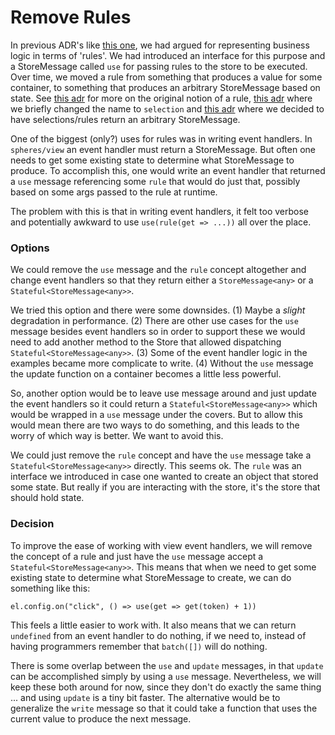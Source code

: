 # Remove Rules

In previous ADR's like [this one](./008_rules.md), we had argued for
representing business logic in terms of 'rules'. We had introduced
an interface for this purpose and a StoreMessage called `use` for
passing rules to the store to be executed. Over time, we moved a rule
from something that produces a value for some container, to something
that produces an arbitrary StoreMessage based on state. See
[this adr](./009_rule_type_args.md) for more on the original notion of
a rule, [this adr](./016_query_and_selection.md) where we briefly changed
the name to `selection` and [this adr](./019_selection.md) where we decided
to have selections/rules return an arbitrary StoreMessage.

One of the biggest (only?) uses for rules was in writing event handlers.
In `spheres/view` an event handler must return a StoreMessage. But often
one needs to get some existing state to determine what StoreMessage to
produce. To accomplish this, one would write an event handler that
returned a `use` message referencing some `rule` that would do just that,
possibly based on some args passed to the rule at runtime.

The problem with this is that in writing event handlers, it felt too
verbose and potentially awkward to use `use(rule(get => ...))` all over
the place.

### Options

We could remove the `use` message and the `rule` concept altogether and change
event handlers so that they return either a `StoreMessage<any>` or a
`Stateful<StoreMessage<any>>`. 

We tried this option and there were some downsides. (1) Maybe a *slight*
degradation in performance. (2) There are other use cases for the `use`
message besides event handlers so in order to support these we would need to
add another method to the Store that allowed dispatching `Stateful<StoreMessage<any>>`.
(3) Some of the event handler logic in the examples became more complicate to
write. (4) Without the `use` message the update function on a container becomes
a little less powerful.

So, another option would be to leave use message around and just update the
event handlers so it could return a `Stateful<StoreMessage<any>>` which would be
wrapped in a `use` message under the covers. But to allow this would mean there
are two ways to do something, and this leads to the worry of which way is better.
We want to avoid this.

We could just remove the `rule` concept and have the `use` message take a
`Stateful<StoreMessage<any>>` directly. This seems ok. The `rule` was an interface
we introduced in case one wanted to create an object that stored some state. But
really if you are interacting with the store, it's the store that should hold state.


### Decision

To improve the ease of working with view event handlers, we will remove
the concept of a rule and just have the `use` message accept a
`Stateful<StoreMessage<any>>`. This means that when we need to get some
existing state to determine what StoreMessage to create, we can do
something like this:

```
el.config.on("click", () => use(get => get(token) + 1))
```

This feels a little easier to work with. It also means that we can return
`undefined` from an event handler to do nothing, if we need to, instead
of having programmers remember that `batch([])` will do nothing.

There is some overlap between the `use` and `update` messages, in that
`update` can be accomplished simply by using a `use` message. Nevertheless,
we will keep these both around for now, since they don't do exactly the
same thing ... and using `update` is a tiny bit faster. The alternative
would be to generalize the `write` message so that it could take a function
that uses the current value to produce the next message.